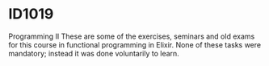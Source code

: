 # ID1019
Programming II
These are some of the exercises, seminars and old exams for this course in functional programming in Elixir.
None of these tasks were mandatory; instead it was done voluntarily to learn.
